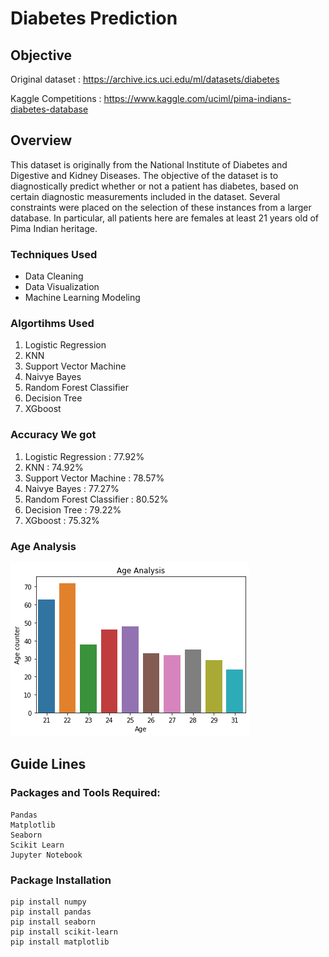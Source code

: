 # Diabetes  Prediction

## Objective

Original dataset    :  https://archive.ics.uci.edu/ml/datasets/diabetes

Kaggle Competitions :  https://www.kaggle.com/uciml/pima-indians-diabetes-database

## Overview
This dataset is originally from the National Institute of Diabetes and Digestive and Kidney Diseases. The objective of the dataset is to diagnostically predict whether or not a patient has diabetes, based on certain diagnostic measurements included in the dataset. Several constraints were placed on the selection of these instances from a larger database. In particular, all patients here are females at least 21 years old of Pima Indian heritage.


### Techniques Used

- Data Cleaning
- Data Visualization
- Machine Learning Modeling

### Algortihms Used

1. Logistic Regression
2. KNN
3. Support Vector Machine
4. Naivye Bayes
5. Random Forest Classifier
6. Decision Tree
7. XGboost

### Accuracy We got

1. Logistic Regression		: 77.92%
2. KNN						: 74.92%
3. Support Vector Machine	: 78.57%
4. Naivye Bayes				: 77.27%
5. Random Forest Classifier	: 80.52%
6. Decision Tree			: 79.22%
7. XGboost					: 75.32%




### Age Analysis
![Alt text](age.png)

## Guide Lines 

### Packages and Tools Required:
```
Pandas 
Matplotlib
Seaborn
Scikit Learn
Jupyter Notebook
```
### Package Installation
```
pip install numpy
pip install pandas
pip install seaborn
pip install scikit-learn
pip install matplotlib
```
